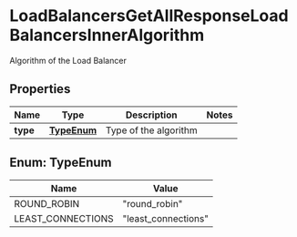 

# LoadBalancersGetAllResponseLoadBalancersInnerAlgorithm

Algorithm of the Load Balancer

## Properties

| Name | Type | Description | Notes |
|------------ | ------------- | ------------- | -------------|
|**type** | [**TypeEnum**](#TypeEnum) | Type of the algorithm |  |



## Enum: TypeEnum

| Name | Value |
|---- | -----|
| ROUND_ROBIN | &quot;round_robin&quot; |
| LEAST_CONNECTIONS | &quot;least_connections&quot; |



